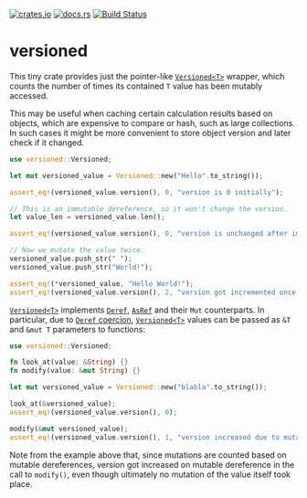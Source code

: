 [![crates.io](http://meritbadge.herokuapp.com/versioned)](https://crates.io/crates/versioned)
[![docs.rs](https://docs.rs/versioned/badge.svg)](https://docs.rs/versioned)
[![Build Status](https://travis-ci.org/terrapass/rs-versioned.svg?branch=master)](https://travis-ci.org/terrapass/rs-versioned)

# versioned

This tiny crate provides just the pointer-like [`Versioned<T>`](https://docs.rs/versioned/0.1.0/versioned/struct.Versioned.html) wrapper,
which counts the number of times its contained `T` value has been mutably accessed.

This may be useful when caching certain calculation results based on objects, which are expensive
to compare or hash, such as large collections. In such cases it might be more convenient to store
object version and later check if it changed.

```rust
use versioned::Versioned;

let mut versioned_value = Versioned::new("Hello".to_string());

assert_eq!(versioned_value.version(), 0, "version is 0 initially");

// This is an immutable dereference, so it won't change the version.
let value_len = versioned_value.len();

assert_eq!(versioned_value.version(), 0, "version is unchanged after immutable access");

// Now we mutate the value twice.
versioned_value.push_str(" ");
versioned_value.push_str("World!");

assert_eq!(*versioned_value, "Hello World!");
assert_eq!(versioned_value.version(), 2, "version got incremented once per mutable access");
```

[`Versioned<T>`](https://docs.rs/versioned/0.1.0/versioned/struct.Versioned.html) implements [`Deref`](https://doc.rust-lang.org/nightly/core/ops/deref/trait.Deref.html),
[`AsRef`](https://doc.rust-lang.org/nightly/core/convert/trait.AsRef.html) and their `Mut` counterparts.
In particular, due to [`Deref` coercion](https://doc.rust-lang.org/std/ops/trait.Deref.html#more-on-deref-coercion),
[`Versioned<T>`](https://docs.rs/versioned/0.1.0/versioned/struct.Versioned.html) values can be passed as `&T` and `&mut T`
parameters to functions:
```rust
use versioned::Versioned;

fn look_at(value: &String) {}
fn modify(value: &mut String) {}

let mut versioned_value = Versioned::new("blabla".to_string());

look_at(&versioned_value);
assert_eq!(versioned_value.version(), 0);

modify(&mut versioned_value);
assert_eq!(versioned_value.version(), 1, "version increased due to mutable dereference");
```
Note from the example above that, since mutations are counted based on mutable dereferences,
version got increased on mutable dereference in the call to `modify()`, even though
ultimately no mutation of the value itself took place.
